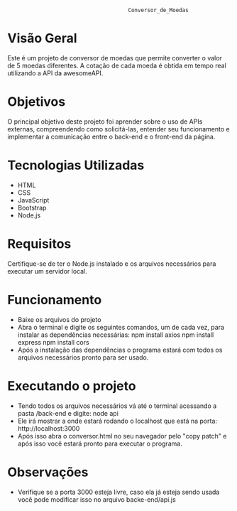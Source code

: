 
                                          Conversor_de_Moedas

# Visão Geral
Este é um projeto de conversor de moedas que permite converter o valor de 5 moedas diferentes. A cotação de cada moeda é obtida em tempo real utilizando a API da awesomeAPI.

# Objetivos
O principal objetivo deste projeto foi aprender sobre o uso de APIs externas, compreendendo como solicitá-las, entender seu funcionamento e implementar a comunicação entre o back-end e o front-end da página.

# Tecnologias Utilizadas

- HTML
- CSS
- JavaScript
- Bootstrap
- Node.js

# Requisitos
Certifique-se de ter o Node.js instalado e os arquivos necessários para executar um servidor local.

# Funcionamento

- Baixe os arquivos do projeto
- Abra o terminal e digite os seguintes comandos, um de cada vez, para instalar as dependências necessárias:
npm install axios
npm install express
npm install cors
- Após a instalação das dependências o programa estará com todos os arquivos necessários pronto para ser usado.

# Executando o projeto

- Tendo todos os arquivos necessários vá até o terminal acessando a pasta /back-end e digite:
node api
- Ele irá mostrar a onde estará rodando o localhost que está na porta:
http://localhost:3000
- Após isso abra o conversor.html no seu navegador pelo "copy patch" e após isso você estará pronto para executar o programa.

# Observações
- Verifique se a porta 3000 esteja livre, caso ela já esteja sendo usada você pode modificar isso no arquivo backe-end/api.js
